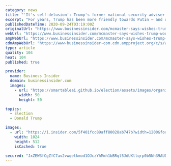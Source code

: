 ```yaml
---
category: news
title: "'It's self-delusion': Trump's former national security adviser said he wishes the president 'would just realize' that 'Putin is not his friend'"
excerpt: "For years, Trump has been more friendly towards Putin — and other authoritarian leaders — than many top US allies."
publishedDateTime: 2020-09-24T03:19:00Z
originalUrl: "https://www.businessinsider.com/mcmaster-says-wishes-trump-would-realize-putin-isnt-his-friend-2020-9"
webUrl: "https://www.businessinsider.com/mcmaster-says-wishes-trump-would-realize-putin-isnt-his-friend-2020-9"
ampWebUrl: "https://www.businessinsider.com/mcmaster-says-wishes-trump-would-realize-putin-isnt-his-friend-2020-9?amp"
cdnAmpWebUrl: "https://www-businessinsider-com.cdn.ampproject.org/c/s/www.businessinsider.com/mcmaster-says-wishes-trump-would-realize-putin-isnt-his-friend-2020-9?amp"
type: article
quality: 104
heat: 104
published: true

provider:
  name: Business Insider
  domain: businessinsider.com
  images:
    - url: "https://smartableai.github.io/election/assets/images/organizations/businessinsider.com-50x50.jpg"
      width: 50
      height: 50

topics:
  - Election
  - Donald Trump

images:
  - url: "https://i.insider.com/5f401fcc89aff80028ab747b?width=1200&format=jpeg"
    width: 1024
    height: 512
    isCached: true

secured: "JxZEW3fCgZfC7av2vwqetkmod1OJczYhMmh1bBRql5JdUXllqrp0b5Nh39AUDKnt6AUbOuqvmHaPAPe0F7hKdG3t6tny/WPGenKqbB+le4scQ2nXQTSxErbdUmGtxaZcIRgh5rZ4tAy0ucI7UKsWXUEDvvb8eg4z8qZ5Yx838/2MabYXFC9ALSJWeoyLdFMm02Iwmu5hbH0evQwk5ybZqOKs28Oog5tGw4xXNQgBbAQJgHYYSY2lB/ln1HnhnjRGSxMmSMjh/5qVqQa6R+rO+Dcl6EbfWNridvnKZ9TkcYB9ec6lvUCUQCVZ/F96xSoTMMvLOm9D/fHHVxwYTtEc7zq4pvgmha2LuV36Wuwr8pA=;j8FShngNCrMeKX961iyn+g=="
---
```


